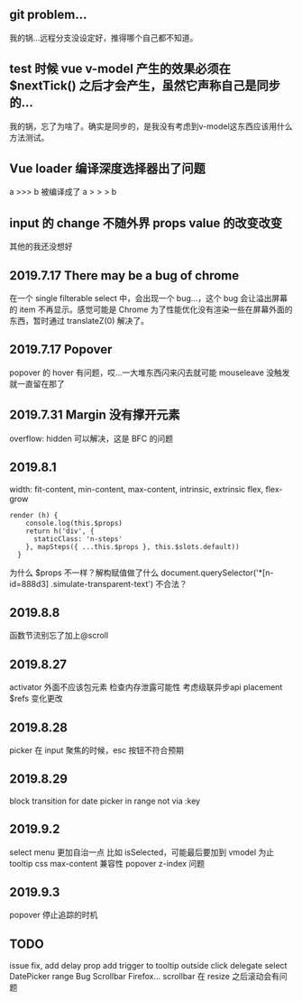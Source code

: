 ## git problem...
我的锅...远程分支没设定好，推得哪个自己都不知道。
## test 时候 vue v-model 产生的效果必须在 $nextTick() 之后才会产生，虽然它声称自己是同步的...
我的锅，忘了为啥了。确实是同步的，是我没有考虑到v-model这东西应该用什么方法测试。
## Vue loader 编译深度选择器出了问题
a >>> b 被编译成了 a > > > b
## input 的 change 不随外界 props value 的改变改变
其他的我还没想好
## 2019.7.17 There may be a bug of chrome
在一个 single filterable select 中，会出现一个 bug...，这个 bug 会让溢出屏幕的 item 不再显示。感觉可能是 Chrome 为了性能优化没有渲染一些在屏幕外面的东西，暂时通过 translateZ(0) 解决了。
## 2019.7.17 Popover
popover 的 hover 有问题，哎...一大堆东西闪来闪去就可能 mouseleave 没触发就一直留在那了
## 2019.7.31 Margin 没有撑开元素
overflow: hidden 可以解决，这是 BFC 的问题
## 2019.8.1
width: fit-content, min-content, max-content, intrinsic, extrinsic
flex, flex-grow
```
render (h) {
    console.log(this.$props)
    return h('div', {
      staticClass: 'n-steps'
    }, mapSteps({ ...this.$props }, this.$slots.default))
  }
```
为什么 $props 不一样？解构赋值做了什么
document.querySelector('*[n-id=888d3] .simulate-transparent-text') 不合法？
## 2019.8.8
函数节流别忘了加上@scroll
## 2019.8.27
activator 外面不应该包元素
检查内存泄露可能性
考虑级联异步api
placement $refs 变化更改
## 2019.8.28
picker 在 input 聚焦的时候，esc 按钮不符合预期
## 2019.8.29
block transition for date picker in range not via :key
## 2019.9.2
select menu 更加自治一点 比如 isSelected，可能最后要加到 vmodel 为止
tooltip css max-content 兼容性
popover z-index 问题
## 2019.9.3
popover 停止追踪的时机
## TODO
issue fix, add delay prop
add trigger to tooltip
outside click delegate select
DatePicker range Bug
Scrollbar Firefox...
scrollbar 在 resize 之后滚动会有问题